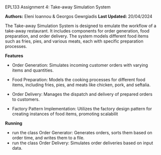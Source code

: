 EPL133 Assignment 4: Take-away Simulation System

**Authors:** Eleni Ioannou & Georgos Gewrgiadis 
**Last Updated:** 20/04/2024 

The Take-away Simulation System is designed to emulate the workflow of a take-away restaurant. 
It includes components for order generation, food preparation, and order delivery. 
The system models different food items such as fries, pies, and various meats, each with specific preparation processes.


**Features**

- Order Generation:
  Simulates incoming customer orders with varying items and quantities.

- Food Preparation:
  Models the cooking processes for different food items, including fries, pies, and meats like chicken, pork, and seftalia.

- Order Delivery:
  Manages the dispatch and delivery of prepared orders to customers.

- Factory Pattern Implementation:
 Utilizes the factory design pattern for creating instances of food items, promoting scalabilit

**Running**
- run the class Order Generator: Generates orders, sorts them based on order time, and writes them to a file.
- run the class Order Delivery: Simulates order deliveries based on input data.

